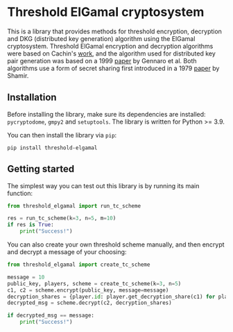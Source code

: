 # Threshold ElGamal cryptosystem

This is a library that provides methods for threshold encryption, decryption and DKG (distributed key generation) algorithm using the ElGamal cryptosystem. Threshold ElGamal encryption and decryption algorithms were based on Cachin's [work](https://cachin.com/cc/sft12/distcrypto.pdf), and the algorithm used for distributed key pair generation was based on a 1999 [paper](https://link.springer.com/chapter/10.1007/3-540-48910-X_21) by Gennaro et al. Both algorithms use a form of secret sharing first introduced in a 1979 [paper](https://dl.acm.org/doi/abs/10.1145/359168.359176) by Shamir. 

## Installation

Before installing the library, make sure its dependencies are installed: `pycryptodome`, `gmpy2` and `setuptools`. The library is written for Python >= 3.9.

You can then install the library via `pip`:

```
pip install threshold-elgamal
```

## Getting started
The simplest way you can test out this library is by running its main function:

```python
from threshold_elgamal import run_tc_scheme

res = run_tc_scheme(k=3, n=5, m=10)
if res is True:
    print("Success!")
```

You can also create your own threshold scheme manually, and then encrypt and decrypt a message of your choosing:
```python
from threshold_elgamal import create_tc_scheme

message = 10
public_key, players, scheme = create_tc_scheme(k=3, n=5)
c1, c2 = scheme.encrypt(public_key, message=message)
decryption_shares = {player.id: player.get_decryption_share(c1) for player in players}
decrypted_msg = scheme.decrypt(c2, decryption_shares)

if decrypted_msg == message:
    print("Success!")
```

